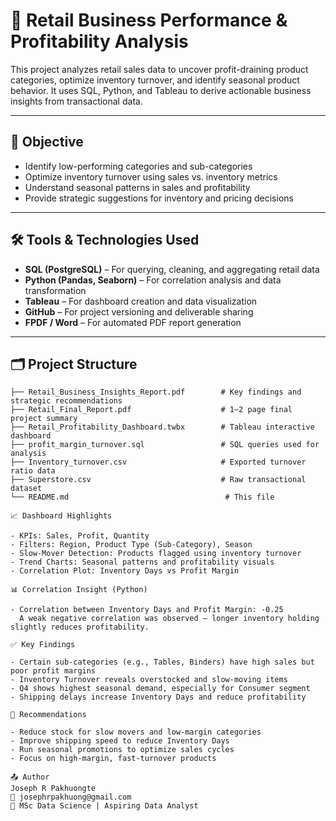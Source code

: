 # 🛒 Retail Business Performance & Profitability Analysis

This project analyzes retail sales data to uncover profit-draining product categories, optimize inventory turnover, and identify seasonal product behavior. It uses SQL, Python, and Tableau to derive actionable business insights from transactional data.

---

## 📌 Objective

- Identify low-performing categories and sub-categories  
- Optimize inventory turnover using sales vs. inventory metrics  
- Understand seasonal patterns in sales and profitability  
- Provide strategic suggestions for inventory and pricing decisions  

---

## 🛠 Tools & Technologies Used

- **SQL (PostgreSQL)** – For querying, cleaning, and aggregating retail data  
- **Python (Pandas, Seaborn)** – For correlation analysis and data transformation  
- **Tableau** – For dashboard creation and data visualization  
- **GitHub** – For project versioning and deliverable sharing  
- **FPDF / Word** – For automated PDF report generation  

---

## 🗂 Project Structure

```plaintext
├── Retail_Business_Insights_Report.pdf        # Key findings and strategic recommendations
├── Retail_Final_Report.pdf                    # 1–2 page final project summary
├── Retail_Profitability_Dashboard.twbx        # Tableau interactive dashboard
├── profit_margin_turnover.sql                 # SQL queries used for analysis
├── Inventory_turnover.csv                     # Exported turnover ratio data
├── Superstore.csv                             # Raw transactional dataset
└── README.md                                   # This file

📈 Dashboard Highlights

- KPIs: Sales, Profit, Quantity
- Filters: Region, Product Type (Sub-Category), Season
- Slow-Mover Detection: Products flagged using inventory turnover
- Trend Charts: Seasonal patterns and profitability visuals
- Correlation Plot: Inventory Days vs Profit Margin

📊 Correlation Insight (Python)

- Correlation between Inventory Days and Profit Margin: -0.25
  A weak negative correlation was observed — longer inventory holding slightly reduces profitability.

✅ Key Findings

- Certain sub-categories (e.g., Tables, Binders) have high sales but poor profit margins
- Inventory Turnover reveals overstocked and slow-moving items
- Q4 shows highest seasonal demand, especially for Consumer segment
- Shipping delays increase Inventory Days and reduce profitability

📌 Recommendations

- Reduce stock for slow movers and low-margin categories
- Improve shipping speed to reduce Inventory Days
- Run seasonal promotions to optimize sales cycles
- Focus on high-margin, fast-turnover products

📤 Author
Joseph R Pakhuongte
📧 josephrpakhuong@gmail.com
📘 MSc Data Science | Aspiring Data Analyst



